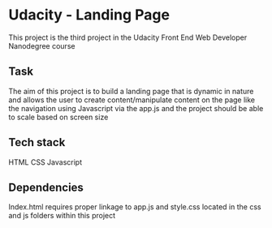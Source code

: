 # Udacity - Landing Page
This project is the third project in the Udacity Front End Web Developer Nanodegree course
## Task
The aim of this project is to build a landing page that is dynamic in nature and allows the user to create content/manipulate content on the page like the navigation using Javascript via the app.js and the project should be able to scale based on screen size 
## Tech stack
HTML
CSS
Javascript
## Dependencies
Index.html requires proper linkage to app.js and style.css located in the css and js folders within this project

